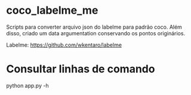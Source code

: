# coco_labelme_me
Scripts para converter arquivo json do labelme para padrão coco. Além disso, criado um data argumentation conservando os pontos originários.

Labelme: https://github.com/wkentaro/labelme

# Consultar linhas de comando
python app.py -h
